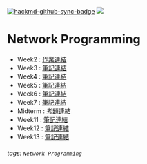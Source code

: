 [![hackmd-github-sync-badge](https://hackmd.io/QPeAgM34TQ2pYx6tCMV2aQ/badge)](https://hackmd.io/QPeAgM34TQ2pYx6tCMV2aQ)
![](https://img.shields.io/badge/Class-Network--Programming-blue)

# Network Programming

* Week2 : [作業連結](https://hackmd.io/@gbSkzVymQsiREVFGHI7tpQ/S1Jhnmmx5)
* Week3 : [筆記連結](https://hackmd.io/@gbSkzVymQsiREVFGHI7tpQ/Hyqb4v3l9)
* Week4 : [筆記連結](https://hackmd.io/@gbSkzVymQsiREVFGHI7tpQ/Sykf7im-9)
* Week5 : [筆記連結](https://hackmd.io/@gbSkzVymQsiREVFGHI7tpQ/ry4rE2RZc)
* Week6 : [筆記連結](https://hackmd.io/@gbSkzVymQsiREVFGHI7tpQ/HylwQWdG9)
* Week7 : [筆記連結](https://hackmd.io/@gbSkzVymQsiREVFGHI7tpQ/Syyc9y_7c)
* Midterm : [考題連結](https://hackmd.io/@gbSkzVymQsiREVFGHI7tpQ/r1x70TmEq)
* Week11 : [筆記連結](https://hackmd.io/@gbSkzVymQsiREVFGHI7tpQ/H1XQS3LS5)
* Week12 : [筆記連結](https://hackmd.io/@gbSkzVymQsiREVFGHI7tpQ/HJSS8taBc)
* Week13 : [筆記連結](https://hackmd.io/@gbSkzVymQsiREVFGHI7tpQ/H1r6booUc)

###### tags: `Network Programming`